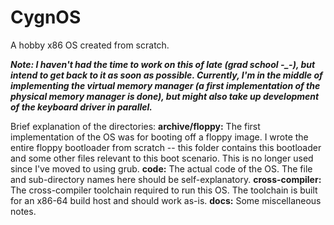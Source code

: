 # CygnOS
A hobby x86 OS created from scratch.

***Note: I haven't had the time to work on this of late (grad school -_-), but intend to get back to it as soon as possible. Currently, I'm in the middle of implementing the virtual memory manager (a first implementation of the physical memory manager is done), but might also take up development of the keyboard driver in parallel.***

Brief explanation of the directories:
**archive/floppy:** The first implementation of the OS was for booting off a floppy image. I wrote the entire floppy bootloader from scratch -- this folder contains this bootloader and some other files relevant to this boot scenario. This is no longer used since I've moved to using grub.
**code:** The actual code of the OS. The file and sub-directory names here should be self-explanatory.
**cross-compiler:** The cross-compiler toolchain required to run this OS. The toolchain is built for an x86-64 build host and should work as-is.
**docs:** Some miscellaneous notes.
